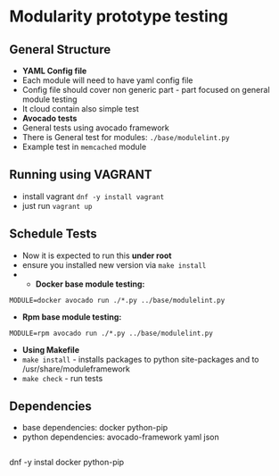 # Modularity prototype testing

## General Structure
 * __YAML Config file__
  * Each module will need to have yaml config file
  * Config file should cover non generic part - part focused on general module testing
  * It cloud contain also simple test 
 * __Avocado tests__
  * General tests using avocado framework
  * There is General test for modules: `./base/modulelint.py`
  * Example test in `memcached` module

## Running using VAGRANT
 * install vagrant `dnf -y install vagrant`
 * just run `vagrant up`

## Schedule Tests
  * Now it is expected to run this __under root__ 
  * ensure you installed new version via `make install`
  * * __Docker base module testing:__
   ```
MODULE=docker avocado run ./*.py ../base/modulelint.py
```
  * __Rpm base module testing:__
   ```
MODULE=rpm avocado run ./*.py ../base/modulelint.py
```

 * __Using Makefile__
  * `make install` - installs packages to python site-packages and to /usr/share/moduleframework
  * `make check` -  run tests

## Dependencies 
 * base dependencies: docker python-pip
 * python dependencies: avocado-framework yaml json
   ```
dnf -y instal docker python-pip
```

